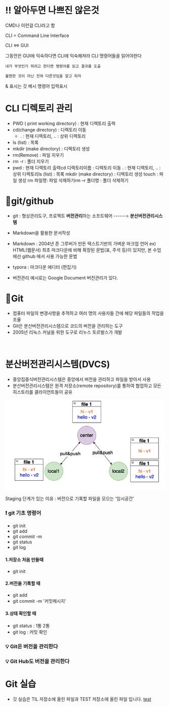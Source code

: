 # ‼ 알아두면 나쁘진 않은것

CMD나 이런걸 CLI라고 함 

CLI = Command Line Interface

CLI <=> GUI

그동안은 GUI에 익숙하다면 CLI에 익숙해져라 CLI 명령어들을 읽어야한다

`내가 무엇인가 하려고 한다면 명령어를 읽고 결과를 도출`

`불편한 것이 아닌 전혀 다른것임을 알고 하자`

& 표시는 깃 베시 명령어 입력표시



# CLI 디렉토리 관리

- PWD ( print working directory) : 현재 디렉토리 출력
- cd(change directory) : 디렉토리 이동
  -  . : 현재 디렉토리,  .. : 상위 디렉토리
- ls (list) : 목록
- mkdir (make directory) : 디렉토리 생성 
- rm(Remove) : 파일 지우기
- rm -r : 폴더 지우기
- pwd : 현재 디렉토리 출력cd 디렉토리이름 : 디렉토리 이동 . : 현재 디렉토리, .. : 상위 디렉토리ls (list) : 목록 mkdir (make directory) : 디렉토리 생성 touch : 파일 생성 rm 파일명: 파일 삭제하기rm –r 폴더명 : 폴더 삭제하기



# 💨git/github

- git : 형상관리도구, 프로젝트 **버전관리**하는 소프트웨어 ------> **분산버전관리시스템**

- Markdown을 활용한 문서작성

- Markdown : 2004년 존 그루버가 만든 텍스트기반의 가벼운 마크업 언어 	ex) HTML(웹문서)  최초 마크다운에 비해 확장된 문법(표, 주석 등)이 있지만, 본 수업에선 github 에서 사용 가능한 문법

- typora : 마크다운 에디터 (편집기)

- 버전관리 예시로는 Google Document 버전관리가 있다.

# 💨Git

- 컴퓨터 파일의 변경사항을 추적하고 여러 명의 사용자들 간에 해당 파일들의 작업을 조율
- Git은 분산버전관리시스템으로 코드의 버전을 관리하는 도구
- 2005년 리눅스 커널을 위한 도구로 리누스 토르발스가 개발

​	

# 분산버전관리시스템(DVCS)

- 중앙집중식버전관리시스템은 중앙에서 버전을 관리하고 파일을 받아서 사용
- 분산버전관리시스템은 원격 저장소(remote repository)를 통하여 협업하고 모든 히스토리를 클라이언트들이 공유

![Screenshot_at_Feb_01_17-24-03](정리공부!.assets/Screenshot_at_Feb_01_17-24-03-16570965620732.png)

Staging 단계가 있는 이유 : 버전으로 기록할 파일을 모으는 '임시공간' 

### ❗ git 기초 명령어

- git init
- git add
- git commit -m
- git status
- git log

####  1.저장소 처음 만들때

- git init

#### 2.버전을 기록할 때

- git add
- git commit -m '커밋메시지'

#### 3.상태 확인할 때

- git status : 1통 2통
- git log : 커밋 확인



### 💡 Git은 버전을 관리한다

### 💡 Git Hub도 버전을 관리한다



# Git 실습

- 깃 실습은 TIL 저장소에 올린 파일과 TEST 저장소에 올린 파일 입니다. [test](https://github.com/hady1024/test)

